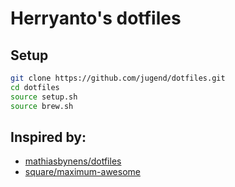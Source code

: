 # Herryanto's dotfiles

## Setup

```bash
git clone https://github.com/jugend/dotfiles.git
cd dotfiles
source setup.sh
source brew.sh
```
## Inspired by:
* [mathiasbynens/dotfiles](https://github.com/mathiasbynens/dotfiles)
* [square/maximum-awesome](https://github.com/square/maximum-awesokkkme)
